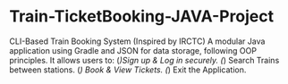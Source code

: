 # Train-TicketBooking-JAVA-Project
CLI-Based Train Booking System (Inspired by IRCTC) A modular Java application using Gradle and JSON for data storage, following OOP principles.
It allows users to:
    (*)Sign up & Log in securely.
    (*) Search Trains between stations.
    (*) Book & View Tickets. 
    (*) Exit the Application.
